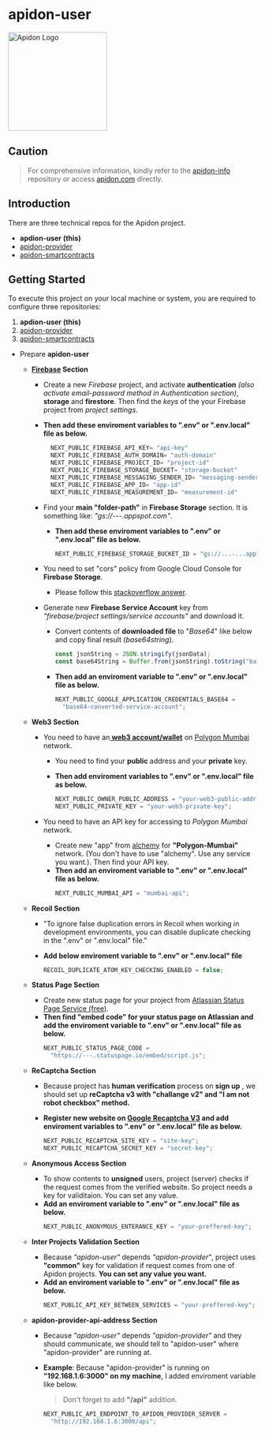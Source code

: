 # apidon-user

[<img src="https://www.apidon.com/android-chrome-512x512.png" alt="Apidon Logo" width="200">](https://www.apidon.com/)

## Caution

> For comprehensive information, kindly refer to the [apidon-info](https://github.com/aboveStars/apidon-info) repository or access [apidon.com](https://www.apidon.com/) directly.

## Introduction

There are three technical repos for the Apidon project.

- **apdion-user (this)**
- [apidon-provider](https://github.com/aboveStars/apidon-provider)
- [apidon-smartcontracts](https://github.com/aboveStars/apidon-smartcontracts)

## Getting Started

To execute this project on your local machine or system, you are required to configure three repositories:

1.  **apdion-user (this)**
2.  [apidon-provider](https://github.com/aboveStars/apidon-provider)
3.  [apidon-smartcontracts](https://github.com/aboveStars/apidon-smartcontracts)

- Prepare **apidon-user**

  - **[Firebase](https://firebase.google.com/) Section**

    - Create a new _Firebase_ project, and activate **authentication** _(also activate email-password method in Authentication section)_, **storage** and **firestore**. Then find the _keys_ of the your Firebase project from _project settings_.

    - **Then add these enviroment variables to ".env" or ".env.local" file as below.**

      ```ts
        NEXT_PUBLIC_FIREBASE_API_KEY= "api-key"
        NEXT PUBLIC_FIREBASE_AUTH_DOMAIN= "auth-domain"
        NEXT_PUBLIC_FIREBASE_PROJECT_ID= "project-id"
        NEXT_PUBLIC_FIREBASE_STORAGE_BUCKET= "storage-bucket"
        NEXT_PUBLIC_FIREBASE_MESSAGING_SENDER_ID= "messaging-sender-id"
        NEXT_PUBLIC_FIREBASE_APP_ID= "app-id"
        NEXT_PUBLIC_FIREBASE_MEASUREMENT_ID= "measurement-id"
      ```

    - Find your **main "folder-path"** in **Firebase Storage** section. It is something like: _"gs://---.appspot.com"_.
      - **Then add these enviroment variables to ".env" or ".env.local" file as below.**

        ```ts
        NEXT_PUBLIC_FIREBASE_STORAGE_BUCKET_ID = "gs://...-...appspot.com";
        ```

    - You need to set "cors" policy from Google Cloud Console for **Firebase Storage**.

      - Please follow this [stackoverflow answer](https://stackoverflow.com/a/58613527).

    - Generate new **Firebase Service Account** key from _"firebase/project settings/service accounts"_ and download it.
      - Convert contents of **downloaded file** to "_Base64_" like below and copy final result (_base64string_).
        ```ts
        const jsonString = JSON.stringify(jsonData);
        const base64String = Buffer.from(jsonString).toString("base64");
        ```
      - **Then add an enviroment variable to ".env" or ".env.local" file as below.**
        ```ts
        NEXT_PUBLIC_GOOGLE_APPLICATION_CREDENTIALS_BASE64 =
          "base64-converted-service-account";
        ```

  - **Web3 Section**

    - You need to have an[ **web3 account/wallet**](https://metamask.io/) on [Polygon Mumbai](https://mumbai.polygonscan.com/) network.

      - You need to find your **public** address and your **private** key.
      - **Then add enviroment variables to ".env" or ".env.local" file as below.**

        ```ts
        NEXT_PUBLIC_OWNER_PUBLIC_ADDRESS = "your-web3-public-address";
        NEXT_PUBLIC_PRIVATE_KEY = "your-web3-private-key";
        ```

    - You need to have an API key for accessing to _Polygon Mumbai_ network.
      - Create new "app" from [alchemy](https://www.alchemy.com/) for **"Polygon-Mumbai"** network. (You don't have to use "alchemy". Use any service you want.). Then find your API key.
      - **Then add an enviroment variable to ".env" or ".env.local" file as below.**
        ```ts
        NEXT_PUBLIC_MUMBAI_API = "mumbai-api";
        ```

  - **Recoil Section**

    - "To ignore false duplication errors in Recoil when working in development environments, you can disable duplicate checking in the ".env" or ".env.local" file."

    - **Add below enviroment variable to ".env" or ".env.local" file**

      ```ts
      RECOIL_DUPLICATE_ATOM_KEY_CHECKING_ENABLED = false;
      ```

  - **Status Page Section**

    - Create new status page for your project from [Atlassian Status Page Service (free)](https://www.atlassian.com/software/statuspage).
    - **Then find **"embed code"** for your status page on Atlassian and add the enviroment variable to ".env" or ".env.local" file as below.**
      ```ts
      NEXT_PUBLIC_STATUS_PAGE_CODE =
        "https://---.statuspage.io/embed/script.js";
      ```

  - **ReCaptcha Section**

    - Because project has **human verification** process on  **sign up** , we should set up **reCaptcha v3 with "challange v2" and "I am not robot checkbox" method.**
    - **Register new website on [Google Recaptcha V3](https://www.google.com/recaptcha) and add enviroment variables to ".env" or ".env.local" file as below.**

      ```ts
      NEXT_PUBLIC_RECAPTCHA_SITE_KEY = "site-key";
      NEXT_PUBLIC_RECAPTCHA_SECRET_KEY = "secret-key";
      ```

  - **Anonymous Access Section**
    - To show contents to **unsigned** users, project (server) checks if the request comes from the verified website. So project needs a key for validitaion. You can set any value.
    - **Add an enviroment variable to ".env" or ".env.local" file as below.**
      ```ts
      NEXT_PUBLIC_ANONYMOUS_ENTERANCE_KEY = "your-preffered-key";
      ```
  - **Inter Projects Validation Section**

    - Because _"apidon-user"_ depends _"apidon-provider"_, project uses **"common"** key for validation if request comes from one of Apidon projects. **You can set any value you want.**
    - **Add an enviroment variable to ".env" or ".env.local" file as below.**
      ```ts
      NEXT_PUBLIC_API_KEY_BETWEEN_SERVICES = "your-preffered-key";
      ```

  - **apidon-provider-api-address Section**

    - Because _"apidon-user"_ depends _"apidon-provider"_ and they should communicate, we should tell to "apidon-user" where "apidon-provider" are running at.

    - **Example**: Because "apidon-provider" is running on **"192.168.1.6:3000" on my machine**, I added enviroment variable like below.

      > Don't forget to add **"/api"** addition.

      ```ts
      NEXT_PUBLIC_API_ENDPOINT_TO_APIDON_PROVIDER_SERVER =
        "http://192.168.1.6:3000/api";
      ```
